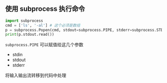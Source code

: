 ## 使用 subprocess 执行命令

```python
import subprocess
cmd = ['ls', '-al'] # 这个必须是数组
p = subprocess.Popen(cmd, stdout=subprocess.PIPE, stderr=subprocess.STDOUT)
print(p.stdout.read())
```

`subprocess.PIPE` 可以赋值给这几个参数 
- stdin
- stdout
- stderr

将输入输出流转移到代码中处理